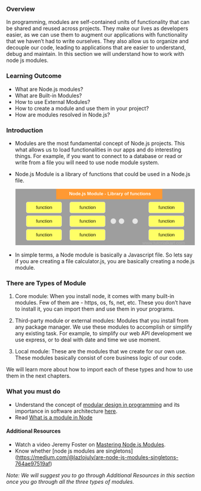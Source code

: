 ### Overview

In programming, modules are self-contained units of functionality that can be shared and reused across projects. They make our lives as developers easier, as we can use them to augment our applications with functionality that we haven’t had to write ourselves. They also allow us to organize and decouple our code, leading to applications that are easier to understand, debug and maintain. In this section we will understand how to work with node js modules.

### Learning Outcome
- What are Node.js modules?
- What are Built-in Modules?
- How to use External Modules?
- How to create a module and use them in your project?
- How are modules resolved in Node.js?


### Introduction

- Modules are the most fundamental concept of Node.js projects. This what allows us to load functionalities in our apps and do interesting things. For example, if you want to connect to a database or read or write from a file you will need to use node module system.

- Node.js Module is a library of functions that could be used in a Node.js file.

     ![](./images/nodejs-module.png)

- In simple terms, a Node module is basically a Javascript file. So lets say if you are creating a file calculator.js, you are basically creating a node.js module. 

### There are Types of Module

1. Core module: When you install node, it comes with many built-in modules. Few of them are - https, os, fs, net, etc.
These you don’t have to install it, you can import them and use them in your programs. 

2. Third-party module or external modules: Modules that you install from any package manager. We use these modules to accomplish or simplify any existing task. For example, to simplify our web API development we use express, or to deal with date and time we use moment.

3. Local module: These are the modules that we create for our own use. These modules basically consist of core business logic of our code.

We will learn more about how to import each of these types and how to use them in the next chapters.

   
### What you must do
- Understand the concept of [modular design in programming](https://www.youtube.com/watch?v=j_XyeWg_3EE&t=317s) and its importance in software architecture [here](https://www.coursera.org/lecture/software-processes/software-design-modularity-xH6BK).
- Read [What is a module in Node](https://www.youtube.com/watch?v=9Amxzvq5LY8&list=PLTjRvDozrdlydy3uUBWZlLUTNpJSGGCEm&index=8&t=0s)

#### Additional Resources
- Watch a video Jeremy Foster on [Mastering Node.js Modules](https://www.youtube.com/watch?v=OTE8_lh_6MY).
- Know whether [node js modules are singletons] (https://medium.com/@lazlojuly/are-node-js-modules-singletons-764ae97519af)

*Note: We will suggest you to go through Additional Resources in this section once you go through all the three types of modules.*





